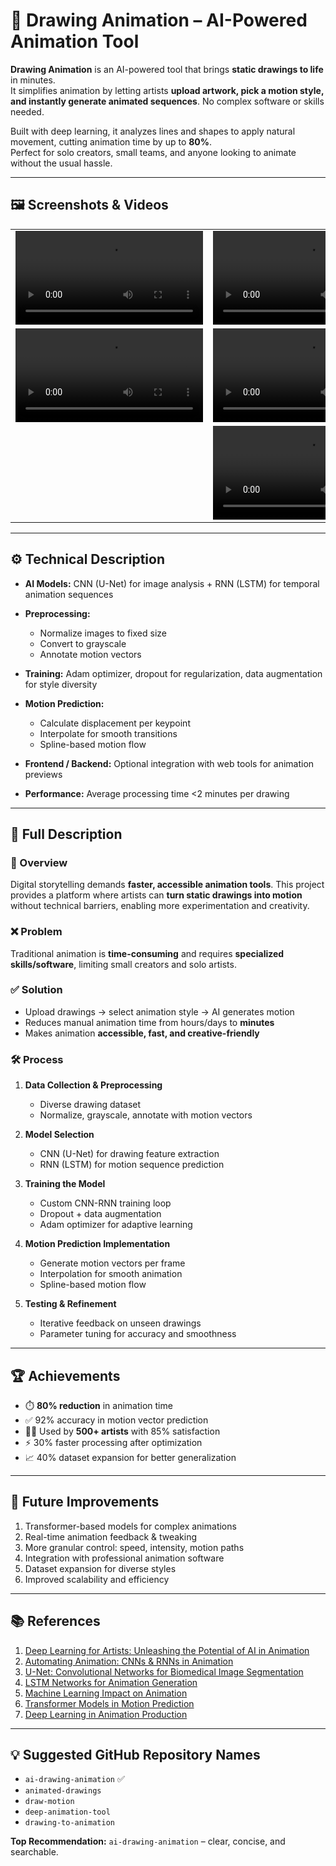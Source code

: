 # 🎨 Drawing Animation – AI-Powered Animation Tool

**Drawing Animation** is an AI-powered tool that brings **static drawings to life** in minutes.  
It simplifies animation by letting artists **upload artwork, pick a motion style, and instantly generate animated sequences**. No complex software or skills needed.

Built with deep learning, it analyzes lines and shapes to apply natural movement, cutting animation time by up to **80%**.  
Perfect for solo creators, small teams, and anyone looking to animate without the usual hassle.

---

## 🖼️ Screenshots & Videos

<table>
    <tbody>
        <tr>
            <td>
                <video src="https://github.com/user-attachments/assets/bbc1c978-c9a5-453c-8aa0-33975a5bed7b" controls preload>
                    Your browser does not support the video tag.
                </video>
            </td>
            <td>
                <video src="https://github.com/user-attachments/assets/b1165f9c-355d-4712-8799-84e755aac712" controls preload>
                    Your browser does not support the video tag.
                </video>
            </td>
            <td>
                <video src="https://github.com/user-attachments/assets/cce0f57f-9332-49b6-9c30-69651453d31e" controls preload>
                    Your browser does not support the video tag.
                </video>
            </td>
        </tr>
        <tr>
            <td>
                <video src="https://github.com/user-attachments/assets/81371cfa-3e00-446c-9162-87767c8e5d18" controls preload>
                    Your browser does not support the video tag.
                </video>
            </td>
            <td>
                <video src="https://github.com/user-attachments/assets/7a582830-b153-4ca5-bdd9-e6ef4ad68e97" controls preload>
                    Your browser does not support the video tag.
                </video>
            </td>
            <td>
                <video src="https://github.com/user-attachments/assets/d63a1a84-0223-498e-aba7-299bb2795c2b" controls preload>
                    Your browser does not support the video tag.
                </video>
            </td>
        </tr>
        <tr>
            <td></td>
            <td>
                <video src="https://github.com/user-attachments/assets/8903bc18-8323-43fb-a2bd-e85e61b0f926" controls preload>
                    Your browser does not support the video tag.
                </video>
            </td>
            <td></td>
        </tr>
    </tbody>
</table>

---

## ⚙️ Technical Description

- **AI Models:** CNN (U-Net) for image analysis + RNN (LSTM) for temporal animation sequences
- **Preprocessing:**
    - Normalize images to fixed size
    - Convert to grayscale
    - Annotate motion vectors
- **Training:** Adam optimizer, dropout for regularization, data augmentation for style diversity
- **Motion Prediction:**
    - Calculate displacement per keypoint
    - Interpolate for smooth transitions
    - Spline-based motion flow

- **Frontend / Backend:** Optional integration with web tools for animation previews
- **Performance:** Average processing time <2 minutes per drawing

---

## 📝 Full Description

### 🔹 Overview
Digital storytelling demands **faster, accessible animation tools**. This project provides a platform where artists can **turn static drawings into motion** without technical barriers, enabling more experimentation and creativity.

### ❌ Problem
Traditional animation is **time-consuming** and requires **specialized skills/software**, limiting small creators and solo artists.

### ✅ Solution
- Upload drawings → select animation style → AI generates motion
- Reduces manual animation time from hours/days to **minutes**
- Makes animation **accessible, fast, and creative-friendly**

### 🛠️ Process
1. **Data Collection & Preprocessing**
    - Diverse drawing dataset
    - Normalize, grayscale, annotate with motion vectors

2. **Model Selection**
    - CNN (U-Net) for drawing feature extraction
    - RNN (LSTM) for motion sequence prediction

3. **Training the Model**
    - Custom CNN-RNN training loop
    - Dropout + data augmentation
    - Adam optimizer for adaptive learning

4. **Motion Prediction Implementation**
    - Generate motion vectors per frame
    - Interpolation for smooth animation
    - Spline-based motion flow

5. **Testing & Refinement**
    - Iterative feedback on unseen drawings
    - Parameter tuning for accuracy and smoothness

---

## 🏆 Achievements
- ⏱️ **80% reduction** in animation time
- ✅ 92% accuracy in motion vector prediction
- 👩‍🎨 Used by **500+ artists** with 85% satisfaction
- ⚡ 30% faster processing after optimization
- 📈 40% dataset expansion for better generalization

---

## 🔮 Future Improvements
1. Transformer-based models for complex animations
2. Real-time animation feedback & tweaking
3. More granular control: speed, intensity, motion paths
4. Integration with professional animation software
5. Dataset expansion for diverse styles
6. Improved scalability and efficiency

---

## 📚 References
1. [Deep Learning for Artists: Unleashing the Potential of AI in Animation](https://example.com)
2. [Automating Animation: CNNs & RNNs in Animation](https://example.com)
3. [U-Net: Convolutional Networks for Biomedical Image Segmentation](https://example.com)
4. [LSTM Networks for Animation Generation](https://example.com)
5. [Machine Learning Impact on Animation](https://example.com)
6. [Transformer Models in Motion Prediction](https://example.com)
7. [Deep Learning in Animation Production](https://example.com)

---

## 💡 Suggested GitHub Repository Names
- `ai-drawing-animation` ✅
- `animated-drawings`
- `draw-motion`
- `deep-animation-tool`
- `drawing-to-animation`

**Top Recommendation:** `ai-drawing-animation` – clear, concise, and searchable.  
